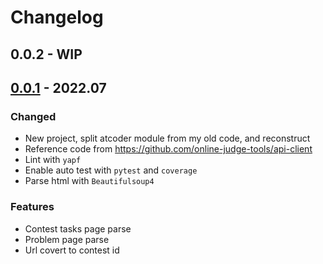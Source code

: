# Changelog

## 0.0.2 - WIP

## [0.0.1] - 2022.07

### Changed

- New project, split atcoder module from my old code, and reconstruct
- Reference code from https://github.com/online-judge-tools/api-client
- Lint with `yapf`
- Enable auto test with `pytest` and `coverage`
- Parse html with `Beautifulsoup4`

### Features

- Contest tasks page parse
- Problem page parse
- Url covert to contest id

[0.0.1]: https://github.com/CroMarmot/yxr-atcoder-core/releases/tag/0.0.1
